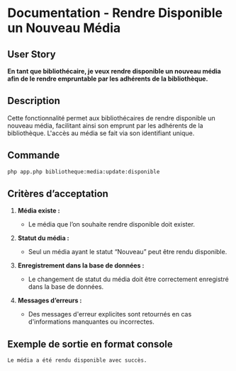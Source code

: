 # Documentation - Rendre Disponible un Nouveau Média

## User Story
**En tant que bibliothécaire, je veux rendre disponible un nouveau média afin de le rendre empruntable par les adhérents de la bibliothèque.**

## Description
Cette fonctionnalité permet aux bibliothécaires de rendre disponible un nouveau média, facilitant ainsi son emprunt par les adhérents de la bibliothèque. L'accès au média se fait via son identifiant unique.

## Commande
```bash
php app.php bibliotheque:media:update:disponible
```

## Critères d’acceptation
1. **Média existe :**
    - Le média que l’on souhaite rendre disponible doit exister.

2. **Statut du média :**
    - Seul un média ayant le statut “Nouveau” peut être rendu disponible.

3. **Enregistrement dans la base de données :**
    - Le changement de statut du média doit être correctement enregistré dans la base de données.

4. **Messages d’erreurs :**
    - Des messages d'erreur explicites sont retournés en cas d'informations manquantes ou incorrectes.

## Exemple de sortie en format console

```markdown
Le média a été rendu disponible avec succès.
```


